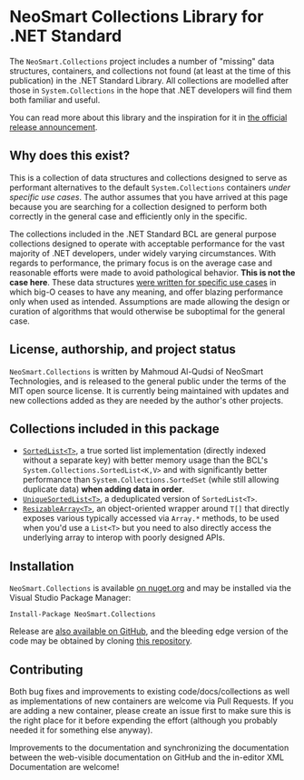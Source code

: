 # NeoSmart Collections Library for .NET Standard

The `NeoSmart.Collections` project includes a number of "missing" data structures, containers, and
collections not found (at least at the time of this publication) in the .NET Standard Library. All
collections are modelled after those in `System.Collections` in the hope that .NET developers will
find them both familiar and useful.

You can read more about this library and the inspiration for it in [the official release
announcement](https://neosmart.net/blog/2019/sorted-list-vs-binary-search-tree/).

## Why does this exist?

This is a collection of data structures and collections designed to serve as performant alternatives
to the default `System.Collections` containers *under specific use cases*. The author assumes that
you have arrived at this page because you are searching for a collection designed to perform both
correctly in the general case and efficiently only in the specific.

The collections included in the .NET Standard BCL are general purpose collections designed to
operate with acceptable performance for the vast majority of .NET developers, under widely varying
circumstances. With regards to performance, the primary focus is on the average case and reasonable
efforts were made to avoid pathological behavior. **This is not the case here**. These data
structures [were written for specific use
cases](https://neosmart.net/blog/2019/sorted-list-vs-binary-search-tree/) in which big-O ceases to
have any meaning, and offer blazing performance only when used as intended. Assumptions are made
allowing the design or curation of algorithms that would otherwise be suboptimal for the general
case.

## License, authorship, and project status

`NeoSmart.Collections` is written by Mahmoud Al-Qudsi of NeoSmart Technologies, and is released to
the general public under the terms of the MIT open source license. It is currently being maintained
with updates and new collections added as they are needed by the author's other projects.

## Collections included in this package

* [`SortedList<T>`](docs/SortedList.md), a true sorted list implementation (directly indexed without
  a separate key) with better memory usage than the BCL's `System.Collections.SortedList<K,V>` and
  with significantly better performance than `System.Collections.SortedSet` (while still allowing
  duplicate data) **when adding data in order**.
* [`UniqueSortedList<T>`](docs/UniqueSortedList.md), a deduplicated version of `SortedList<T>`.
* [`ResizableArray<T>`](docs/ResizableArray.md), an object-oriented wrapper around `T[]` that
  directly exposes various typically accessed via `Array.*` methods, to be used when you'd use a
  `List<T>` but you need to also directly access the underlying array to interop with poorly
  designed APIs.

## Installation

`NeoSmart.Collections` is available [on
nuget.org](https://www.nuget.org/packages/NeoSmart.Collections) and may be installed via the Visual
Studio Package Manager:

```
Install-Package NeoSmart.Collections
```

Release are [also available on GitHub](https://github.com/neosmart/collections/releases), and the
bleeding edge version of the code may be obtained by cloning [this
repository](https://github.com/neosmart/collections/).

## Contributing

Both bug fixes and improvements to existing code/docs/collections as well as implementations of new
containers are welcome via Pull Requests. If you are adding a new container, please create an issue
first to make sure this is the right place for it before expending the effort (although you probably
needed it for something else anyway).

Improvements to the documentation and synchronizing the documentation between the web-visible
documentation on GitHub and the in-editor XML Documentation are welcome!

